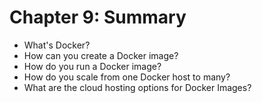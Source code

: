 # Chapter 9: Summary #

* What's Docker?
* How can you create a Docker image?
* How do you run a Docker image?
* How do you scale from one Docker host to many?
* What are the cloud hosting options for Docker Images?
